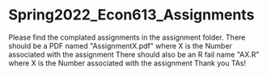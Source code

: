# Spring2022_Econ613_Assignments
Please find the complated assignments in the assignment folder.
There should be a PDF named "AssignmentX.pdf" where X is the Number associated with the assignment
There should also be an R fail name "AX.R" where X is the Number associated with the assignment
Thank you TAs!
